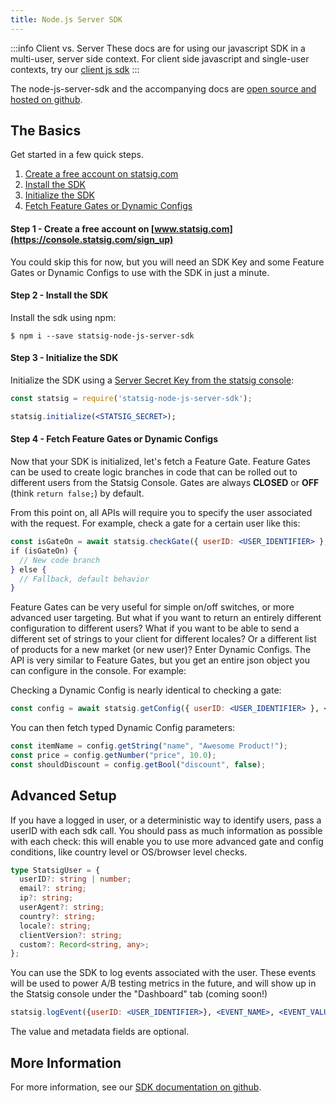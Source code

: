 ```yaml
---
title: Node.js Server SDK
---
```


:::info Client vs. Server
These docs are for using our javascript SDK in a multi-user, server side context. For client side javascript and single-user contexts, try our [client js sdk](js-client)
:::

The node-js-server-sdk and the accompanying docs are [open source and hosted on github](https://github.com/statsig-io/node-js-server-sdk/tree/main/docs).

## The Basics

Get started in a few quick steps.

1. [Create a free account on statsig.com](#step1)
2. [Install the SDK](#step2)
3. [Initialize the SDK](#step3)
4. [Fetch Feature Gates or Dynamic Configs](#step4)

<a name="step1"></a>

#### Step 1 - Create a free account on [www.statsig.com](https://console.statsig.com/sign_up)

You could skip this for now, but you will need an SDK Key and some Feature Gates or Dynamic Configs to use with the SDK in just a minute.

<a name="step2"></a>

#### Step 2 - Install the SDK

Install the sdk using npm:

```shell
$ npm i --save statsig-node-js-server-sdk
```

<a name="step3"></a>

#### Step 3 - Initialize the SDK

Initialize the SDK using a [Server Secret Key from the statsig console](https://console.statsig.com/api_keys):

```jsx
const statsig = require('statsig-node-js-server-sdk');

statsig.initialize(<STATSIG_SECRET>);
```

<a name="step4"></a>

#### Step 4 - Fetch Feature Gates or Dynamic Configs

Now that your SDK is initialized, let's fetch a Feature Gate. Feature Gates can be used to create logic branches in code that can be rolled out to different users from the Statsig Console. Gates are always **CLOSED** or **OFF** (think `return false;`) by default.

From this point on, all APIs will require you to specify the user associated with the request. For example, check a gate for a certain user like this:

```jsx
const isGateOn = await statsig.checkGate({ userID: <USER_IDENTIFIER> }, <GATE_NAME>, );
if (isGateOn) {
  // New code branch
} else {
  // Fallback, default behavior
}
```

Feature Gates can be very useful for simple on/off switches, or more advanced user targeting. But what if you want to return an entirely different configuration to different users? What if you want to be able to send a different set of strings to your client for different locales? Or a different list of products for a new market (or new user)? Enter Dynamic Configs. The API is very similar to Feature Gates, but you get an entire json object you can configure in the console. For example:

Checking a Dynamic Config is nearly identical to checking a gate:

```jsx
const config = await statsig.getConfig({ userID: <USER_IDENTIFIER> }, <CONFIG_NAME>);
```

You can then fetch typed Dynamic Config parameters:

```jsx
const itemName = config.getString("name", "Awesome Product!");
const price = config.getNumber("price", 10.0);
const shouldDiscount = config.getBool("discount", false);
```

## Advanced Setup

If you have a logged in user, or a deterministic way to identify users, pass a userID with each sdk call. You should pass as much information as possible with each check: this will enable you to use more advanced gate and config conditions, like country level or OS/browser level checks.

```ts
type StatsigUser = {
  userID?: string | number;
  email?: string;
  ip?: string;
  userAgent?: string;
  country?: string;
  locale?: string;
  clientVersion?: string;
  custom?: Record<string, any>;
};
```

You can use the SDK to log events associated with the user. These events will be used to power A/B testing metrics in the future, and will show up in the Statsig console under the "Dashboard" tab (coming soon!)

```jsx
statsig.logEvent({userID: <USER_IDENTIFIER>}, <EVENT_NAME>, <EVENT_VALUE>, <EVENT_METADATA>);
```

The value and metadata fields are optional.

## More Information

For more information, see our [SDK documentation on github](https://github.com/statsig-io/node-js-server-sdk/tree/main/docs).
